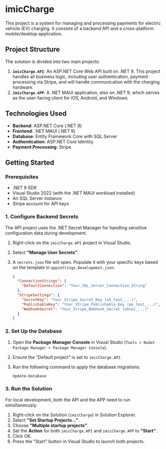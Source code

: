 # imicCharge

This project is a system for managing and processing payments for electric vehicle (EV) charging. It consists of a backend API and a cross-platform mobile/desktop application.

## Project Structure

The solution is divided into two main projects:

1.  **`imicCharge.API`**: An ASP.NET Core Web API built on .NET 9. This project handles all business logic, including user authentication, payment processing via Stripe, and will handle communication with the charging hardware.
2.  **`imicCharge.APP`**: A .NET MAUI application, also on .NET 9, which serves as the user-facing client for iOS, Android, and Windows.

## Technologies Used

* **Backend**: ASP.NET Core (.NET 9)
* **Frontend**: .NET MAUI (.NET 9)
* **Database**: Entity Framework Core with SQL Server
* **Authentication**: ASP.NET Core Identity
* **Payment Processing**: Stripe

## Getting Started

### Prerequisites

* .NET 9 SDK
* Visual Studio 2022 (with the .NET MAUI workload installed)
* An SQL Server instance
* Stripe account for API keys

### 1. Configure Backend Secrets

The API project uses the .NET Secret Manager for handling sensitive configuration data during development.

1.  Right-click on the `imicCharge.API` project in Visual Studio.
2.  Select **"Manage User Secrets"**.
3.  A `secrets.json` file will open. Populate it with your specific keys based on the template in `appsettings.Development.json`:

    ```json
    {
      "ConnectionStrings": {
        "DefaultConnection": "Your_SQL_Server_Connection_String"
      },
      "StripeSettings": {
        "SecretKey": "Your_Stripe_Secret_Key (sk_test_...)",
        "PublishableKey": "Your_Stripe_Publishable_Key (pk_test_...)",
        "WebhookSecret": "Your_Stripe_Webhook_Secret (whsec_...)"
      }
    }
    ```

### 2. Set Up the Database

1.  Open the **Package Manager Console** in Visual Studio (`Tools > NuGet Package Manager > Package Manager Console`).
2.  Ensure the "Default project" is set to `imicCharge.API`.
3.  Run the following command to apply the database migrations:

    ```powershell
    Update-Database
    ```

### 3. Run the Solution

For local development, both the API and the APP need to run simultaneously.

1.  Right-click on the Solution (`imicCharge`) in Solution Explorer.
2.  Select **"Set Startup Projects..."**.
3.  Choose **"Multiple startup projects"**.
4.  Set the **Action** for both `imicCharge.API` and `imicCharge.APP` to **"Start"**.
5.  Click OK.
6.  Press the "Start" button in Visual Studio to launch both projects.
